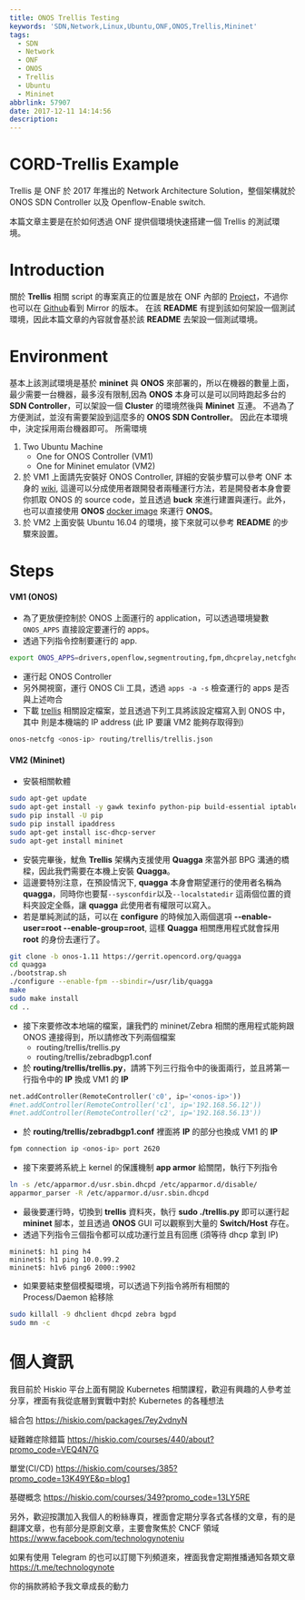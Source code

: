 ```yaml
---
title: ONOS Trellis Testing
keywords: 'SDN,Network,Linux,Ubuntu,ONF,ONOS,Trellis,Mininet'
tags:
  - SDN
  - Network
  - ONF
  - ONOS
  - Trellis
  - Ubuntu
  - Mininet
abbrlink: 57907
date: 2017-12-11 14:14:56
description:
---
```

CORD-Trellis Example
====================
Trellis 是 ONF 於 2017 年推出的 Network Architecture Solution，整個架構就於 ONOS SDN Controller 以及 Openflow-Enable switch.

本篇文章主要是在於如何透過 ONF 提供個環境快速搭建一個 Trellis 的測試環境。
<!--more-->

Introduction
============
關於 **Trellis** 相關 script 的專案真正的位置是放在 ONF 內部的 [Project](https://gerrit.onosproject.org/#/q/project:routing)，不過你也可以在 [Github](https://github.com/opennetworkinglab/routing/blob/master/trellis/README.md)看到 Mirror 的版本。
在該 **README** 有提到該如何架設一個測試環境，因此本篇文章的內容就會基於該 **README** 去架設一個測試環境。

Environment
===========
基本上該測試環境是基於 **mininet** 與 **ONOS** 來部署的，所以在機器的數量上面，最少需要一台機器，最多沒有限制,因為 **ONOS** 本身可以是可以同時跑起多台的 **SDN Controller**，可以架設一個 **Cluster** 的環境然後與 **Mininet** 互連。
不過為了方便測試，並沒有需要架設到這麼多的 **ONOS SDN Controller**。
因此在本環境中，決定採用兩台機器即可。
所需環境
1. Two Ubuntu Machine
    - One for ONOS Controller (VM1)
    - One for Mininet emulator (VM2)
2. 於 VM1 上面請先安裝好 ONOS Controller, 詳細的安裝步驟可以參考 ONF 本身的 [wiki](https://wiki.onosproject.org/display/ONOS/Administrator+Guide), 這邊可以分成使用者跟開發者兩種運行方法，若是開發者本身會要你抓取 ONOS 的 source code，並且透過 **buck** 來進行建置與運行。此外，也可以直接使用 **ONOS** [docker image](https://wiki.onosproject.org/display/ONOS/Running+the+published+Docker+ONOS+images) 來運行 **ONOS**。
3. 於 VM2 上面安裝 Ubuntu 16.04 的環境，接下來就可以參考 **README** 的步驟來設置。


Steps
=====
#### VM1 (ONOS)
- 為了更放便控制於 ONOS 上面運行的 application，可以透過環境變數 `ONOS_APPS` 直接設定要運行的 apps。
- 透過下列指令控制要運行的 app.
``` sh
export ONOS_APPS=drivers,openflow,segmentrouting,fpm,dhcprelay,netcfghostprovider,routeradvertisement
```
- 運行起 ONOS Controller
- 另外開視窗，運行 ONOS Cli 工具，透過 `apps -a -s` 檢查運行的 apps 是否與上述吻合
- 下載 [trellis](https://github.com/opennetworkinglab/routing/blob/master/trellis/trellis.json) 相關設定檔案，並且透過下列工具將該設定檔寫入到 ONOS 中，其中 **<onos-ip>** 則是本機端的 IP address (此 IP 要讓 VM2 能夠存取得到)
``` sh
onos-netcfg <onos-ip> routing/trellis/trellis.json
```

#### VM2 (Mininet)
- 安裝相關軟體
```sh
sudo apt-get update
sudo apt-get install -y gawk texinfo python-pip build-essential iptables automake autoconf libtool
sudo pip install -U pip
sudo pip install ipaddress
sudo apt-get install isc-dhcp-server
sudo apt-get install mininet
```
- 安裝完畢後，魷魚 **Trellis** 架構內支援使用 **Quagga** 來當外部 BPG 溝通的橋樑，因此我們需要在本機上安裝 **Quagga**。
- 這邊要特別注意，在預設情況下, **quagga** 本身會期望運行的使用者名稱為 **quagga**，同時你也要幫`--sysconfdir`以及`--localstatedir` 這兩個位置的資料夾設定全縣，讓 **quagga** 此使用者有權限可以寫入。
- 若是單純測試的話，可以在 **configure** 的時候加入兩個選項 **--enable-user=root --enable-group=root**, 這樣 **Quagga** 相關應用程式就會採用 **root** 的身份去運行了。
``` sh
git clone -b onos-1.11 https://gerrit.opencord.org/quagga
cd quagga
./bootstrap.sh
./configure --enable-fpm --sbindir=/usr/lib/quagga
make
sudo make install
cd ..
```
- 接下來要修改本地端的檔案，讓我們的 mininet/Zebra 相關的應用程式能夠跟 ONOS 連接得到，所以請修改下列兩個檔案
    - routing/trellis/trellis.py
    - routing/trellis/zebradbgp1.conf
- 於 **routing/trellis/trellis.py**，請將下列三行指令中的後面兩行，並且將第一行指令中的 **IP** 換成 VM1 的 **IP**
```python
net.addController(RemoteController('c0', ip='<onos-ip>'))
#net.addController(RemoteController('c1', ip='192.168.56.12'))
#net.addController(RemoteController('c2', ip='192.168.56.13'))
```
- 於 **routing/trellis/zebradbgp1.conf** 裡面將 **IP** 的部分也換成 VM1 的 **IP**
``` sh
fpm connection ip <onos-ip> port 2620
```
- 接下來要將系統上 kernel 的保護機制 **app armor** 給關閉，執行下列指令
```bash
ln -s /etc/apparmor.d/usr.sbin.dhcpd /etc/apparmor.d/disable/
apparmor_parser -R /etc/apparmor.d/usr.sbin.dhcpd
```
- 最後要運行時，切換到 **trellis** 資料夾，執行 **sudo ./trellis.py** 即可以運行起 **mininet** 腳本，並且透過 **ONOS** GUI 可以觀察到大量的 **Switch/Host** 存在。
- 透過下列指令三個指令都可以成功運行並且有回應 (須等待 dhcp 拿到 IP)
```
mininet$: h1 ping h4
mininet$: h1 ping 10.0.99.2
mininet$: h1v6 ping6 2000::9902
```
- 如果要結束整個模擬環境，可以透過下列指令將所有相關的 Process/Daemon 給移除
``` sh
sudo killall -9 dhclient dhcpd zebra bgpd
sudo mn -c
```

# 個人資訊
我目前於 Hiskio 平台上面有開設 Kubernetes 相關課程，歡迎有興趣的人參考並分享，裡面有我從底層到實戰中對於 Kubernetes 的各種想法

組合包
https://hiskio.com/packages/7ey2vdnyN

疑難雜症除錯篇
https://hiskio.com/courses/440/about?promo_code=VEQ4N7G

單堂(CI/CD)
https://hiskio.com/courses/385?promo_code=13K49YE&p=blog1

基礎概念
https://hiskio.com/courses/349?promo_code=13LY5RE

另外，歡迎按讚加入我個人的粉絲專頁，裡面會定期分享各式各樣的文章，有的是翻譯文章，也有部分是原創文章，主要會聚焦於 CNCF 領域
https://www.facebook.com/technologynoteniu

如果有使用 Telegram 的也可以訂閱下列頻道來，裡面我會定期推播通知各類文章
https://t.me/technologynote

你的捐款將給予我文章成長的動力
<script type="text/javascript" src="https://cdnjs.buymeacoffee.com/1.0.0/button.prod.min.js" data-name="bmc-button" data-slug="hwchiu" data-color="#000000" data-emoji=""  data-font="Cookie" data-text="Buy me a coffee" data-outline-color="#fff" data-font-color="#fff" data-coffee-color="#fd0" ></script>